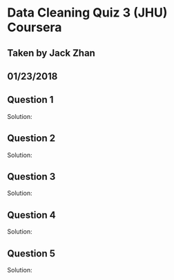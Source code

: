 # Data Cleaning Quiz 3 (JHU) Coursera
## Taken by Jack Zhan
## 01/23/2018

Question 1
----------



Solution: </br>

Question 2
----------



Solution: </br>


Question 3
----------



Solution: </br>


Question 4
----------



Solution: </br>


Question 5
----------



Solution: </br>
